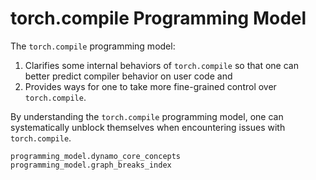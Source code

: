 # torch.compile Programming Model

The `torch.compile` programming model:
1. Clarifies some internal behaviors of `torch.compile` so that one can better predict compiler behavior on user code and
2. Provides ways for one to take more fine-grained control over `torch.compile`.

By understanding the `torch.compile` programming model, one can systematically unblock themselves when encountering issues with `torch.compile`.

```{toctree}
programming_model.dynamo_core_concepts
programming_model.graph_breaks_index
```
